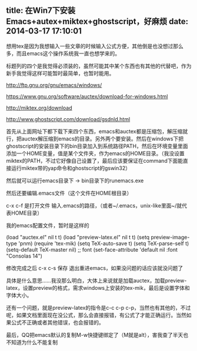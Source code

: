 title: 在Win7下安装Emacs+autex+miktex+ghostscript，好麻烦
date: 2014-03-17 17:10:01
---

想用tex是因为我想输入一些文章的时候输入公式方便，其他倒是也没想过那么多，而且emacs这个操作系统我一直也想学来的。

标题列的四个是我觉得必须装的，虽然可能其中某个东西也有其他的代替吧，作为新手我觉得这样可能暂时最简单，也暂时能用。

http://ftp.gnu.org/gnu/emacs/windows/

https://www.gnu.org/software/auctex/download-for-windows.html

http://miktex.org/download

http://www.ghostscript.com/download/gsdnld.html

首先从上面网址下都下载下来四个东西，emacs和auctex都是压缩包，解压缩就行，把auctex解压缩到emacs的目录。另外两个要安装。然后在windows下把ghostscript的安装目录下的bin目录加入到系统路径PATH，然后在环境变量里面添加一个HOME变量，值是某个文件夹，作为emacs的HOME目录。（我没设置miktex的PATH，不过它好像自己设置了，最后应该要保证在command下面能直接运行miktex带的yap命令和ghostscript的gswin32）

然后就可以运行emacs目录下 -&gt; bin目录下的runemacs.exe

然后还要编辑.emacs文件（这个文件在HOME根目录）

c-x c-f 是打开文件
输入.emacs的路径，（或者~/.emacs，unix-like里面~/就代表HOME目录）

我的emacs配置文件，暂时是这样的

(load "auctex.el" nil t t)
(load "preview-latex.el" nil t t)
(setq preview-image-type 'pnm)
(require 'tex-mik)
(setq TeX-auto-save t)
(setq TeX-parse-self t)
(setq-default TeX-master nil)
;; font
(set-face-attribute 'default nil :font "Consolas 14")

修改完成之后
c-x c-s 保存
退出重进emacs，如果没问题的话应该就没问题了

具体是什么意思……我没那么明白，大体上来说就是加载auctex，加载preview-latex，设置preview的格式，需求windows上安装的tex-mik，最后是设置字体和字体大小。

还有一个问题，就是preview-latex的指令是c-c c-p c-p，当然也有其他的，不过呢，如果文档里面现在没公式，那么会直接报错，有公式了才能正确运行。当然如果公式不正确或者其他错误，也会报错的。

最后，QQ把emacs默认的复制M-w快捷键绑定了（M就是alt），害我查了半天也不知道为什么不能复制